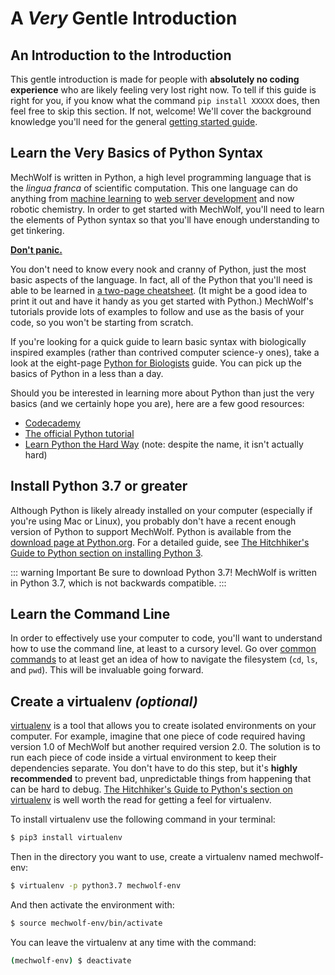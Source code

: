 # A _Very_ Gentle Introduction

## An Introduction to the Introduction

This gentle introduction is made for people with **absolutely no coding
experience** who are likely feeling very lost right now. To tell if this
guide is right for you, if you know what the command `pip install XXXXX`
does, then feel free to skip this section. If not, welcome! We'll cover
the background knowledge you'll need for the general [getting started guide](./getting_started).

## Learn the Very Basics of Python Syntax

MechWolf is written in Python, a high level programming language that is the _lingua franca_ of scientific computation.
This one language can do anything from [machine learning](http://keras.io) to [web server development](http://flask.pocoo.org) and now robotic chemistry. 
In order to get started with MechWolf, you'll need to learn the elements of Python syntax so that you'll have enough understanding to get tinkering.

[**Don't panic.**](https://en.wikipedia.org/wiki/Phrases_from_The_Hitchhiker%27s_Guide_to_the_Galaxy#Don't_Panic)

You don't need to know every nook and cranny of Python, just the most basic aspects of the language.
In fact, all of the Python that you'll need is able to be learned in [a two-page cheatsheet](https://perso.limsi.fr/pointal/_media/python:cours:mementopython3-english.pdf). 
(It might be a good idea to print it out and have it handy as you get started with Python.)
MechWolf's tutorials provide lots of examples to follow and use as the basis of your code, so you won't be starting from scratch. 

If you're looking for a quick guide to learn basic syntax with biologically inspired examples (rather than contrived computer science-y ones), take a look at the eight-page [Python for Biologists](https://pythonforbiologists.com/introduction) guide. 
You can pick up the basics of Python in a less than a day. 

Should you be interested in learning more about Python than just the very basics (and we certainly hope you are), here are a few good resources:

- [Codecademy](https://www.codecademy.com/learn/learn-python)
- [The official Python tutorial](https://docs.python.org/3/tutorial/index.html)
- [Learn Python the Hard Way](https://learnpythonthehardway.org/python3/) (note: despite the name, it isn't actually hard)

## Install Python 3.7 or greater

Although Python is likely already installed on your computer (especially
if you're using Mac or Linux), you probably don't have a recent enough
version of Python to support MechWolf. Python is available from the
[download page at Python.org](https://www.python.org/downloads/). For a
detailed guide, see [The Hitchhiker's Guide to Python section on
installing
Python 3](http://docs.python-guide.org/en/latest/starting/installation/).

::: warning Important
Be sure to download Python 3.7! MechWolf is written in Python 3.7, which is
not backwards compatible.
:::

## Learn the Command Line

In order to effectively use your computer to code, you'll want to
understand how to use the command line, at least to a cursory level. Go
over [common
commands](https://www.codecademy.com/articles/command-line-commands) to
at least get an idea of how to navigate the filesystem (`cd`, `ls`, and
`pwd`). This will be invaluable going forward.

## Create a virtualenv _(optional)_ <a id="virtualenv"></a>

[virtualenv](https://virtualenv.pypa.io/en/stable/) is a tool that
allows you to create isolated environments on your computer. For
example, imagine that one piece of code required having version 1.0 of
MechWolf but another required version 2.0. The solution is to run each
piece of code inside a virtual environment to keep their dependencies
separate. You don't have to do this step, but it's **highly
recommended** to prevent bad, unpredictable things from happening that
can be hard to debug. [The Hitchhiker's Guide to Python's section on
virtualenv](http://docs.python-guide.org/en/latest/dev/virtualenvs/#lower-level-virtualenv)
is well worth the read for getting a feel for virtualenv.

To install virtualenv use the following command in your terminal:

```bash
$ pip3 install virtualenv
```

Then in the directory you want to use, create a virtualenv named
mechwolf-env:

```bash
$ virtualenv -p python3.7 mechwolf-env
```

And then activate the environment with:

```bash
$ source mechwolf-env/bin/activate
```

You can leave the virtualenv at any time with the command:

```bash
(mechwolf-env) $ deactivate
```
